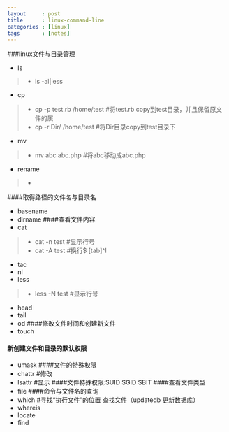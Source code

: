 ```yaml
---
layout     : post
title      : linux-command-line
categories : [linux]
tags       : [notes]
---
```

###linux文件与目录管理
* ls 
>* ls -al|less

* cp 
>* cp -p test.rb /home/test   #将test.rb copy到test目录，并且保留原文件的属
>* cp -r Dir/ /home/test      #将Dir目录copy到test目录下

* mv
>* mv abc abc.php  #将abc移动成abc.php

* rename
>* 

####取得路径的文件名与目录名
* basename
* dirname
####查看文件内容
* cat
>* cat -n test     #显示行号
>* cat -A test    #换行$  [tab]^I

* tac
* nl
*  less
>* less -N test  #显示行号

* head
* tail
* od
####修改文件时间和创建新文件
* touch
#### 新创建文件和目录的默认权限
* umask
####文件的特殊权限
* chattr #修改
* lsattr #显示
####文件特殊权限:SUID SGID SBIT
####查看文件类型
* file
####命令与文件名的查询
* which #寻找“执行文件”的位置
查找文件（updatedb 更新数据库）
 * whereis
 * locate
 * find